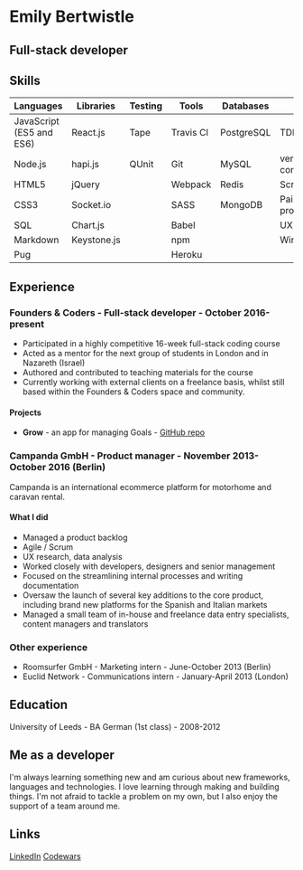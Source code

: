 # Emily Bertwistle
## Full-stack developer
## Skills

| Languages | Libraries | Testing | Tools | Databases | Other |
| --------- | --------- | ------- | ----- | --------- | ----- |
| JavaScript (ES5 and ES6) | React.js | Tape | Travis CI |  PostgreSQL | TDD |
| Node.js | hapi.js | QUnit | Git | MySQL | version control |
| HTML5   | jQuery | | Webpack | Redis | Scrum |
| CSS3    | Socket.io | | SASS | MongoDB | Pair programming |
| SQL     | Chart.js | | Babel | | UX |
| Markdown| Keystone.js | | npm | | Wireframes |
| Pug     |  | | Heroku | | |


## Experience

### Founders & Coders - Full-stack developer - October 2016-present
* Participated in a highly competitive 16-week full-stack coding course
* Acted as a mentor for the next group of students in London and in Nazareth (Israel)
* Authored and contributed to teaching materials for the course
* Currently working with external clients on a freelance basis, whilst still based within the Founders & Coders space and community.
#### Projects
* **Grow**  - an app for managing Goals - [GitHub repo](https://github.com/CYPIAPT-LNDSE/goals-app)

### Campanda GmbH - Product manager - November 2013-October 2016 (Berlin)
Campanda is an international ecommerce platform for motorhome and caravan rental.
#### What I did
* Managed a product backlog
* Agile / Scrum
* UX research, data analysis
* Worked closely with developers, designers and senior management
* Focused on the streamlining internal processes and writing documentation
* Oversaw the launch of several key additions to the core product, including brand new platforms for the Spanish and Italian markets
* Managed a small team of in-house and freelance data entry specialists, content managers and translators

### Other experience
* Roomsurfer GmbH - Marketing intern - June-October 2013 (Berlin)
* Euclid Network - Communications intern - January-April 2013 (London)

## Education
University of Leeds - BA German (1st class) - 2008-2012

## Me as a developer
I'm always learning something new and am curious about new frameworks, languages and technologies. I love learning through making and building things. I'm not afraid to tackle a problem on my own, but I also enjoy the support of a team around me.

## Links
[LinkedIn](https://www.linkedin.com/in/bertwe/)
[Codewars](https://www.codewars.com/users/limeyb7)
